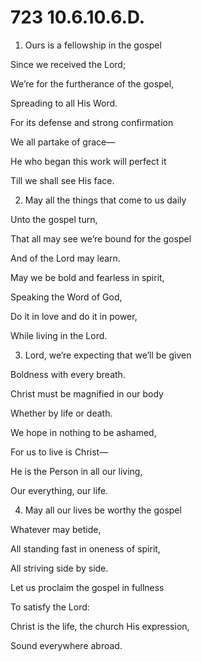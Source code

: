 # 723 10.6.10.6.D.

1.  Ours is a fellowship in the gospel

Since we received the Lord;

We’re for the furtherance of the gospel,

Spreading to all His Word.

For its defense and strong confirmation

We all partake of grace—

He who began this work will perfect it

Till we shall see His face.

2.  May all the things that come to us daily

Unto the gospel turn,

That all may see we’re bound for the gospel

And of the Lord may learn.

May we be bold and fearless in spirit,

Speaking the Word of God,

Do it in love and do it in power,

While living in the Lord.

3.  Lord, we’re expecting that we’ll be given

Boldness with every breath.

Christ must be magnified in our body

Whether by life or death.

We hope in nothing to be ashamed,

For us to live is Christ—

He is the Person in all our living,

Our everything, our life.

4.  May all our lives be worthy the gospel

Whatever may betide,

All standing fast in oneness of spirit,

All striving side by side.

Let us proclaim the gospel in fullness

To satisfy the Lord:

Christ is the life, the church His expression,

Sound everywhere abroad.

